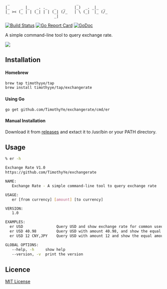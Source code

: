 ```
 _                              _             
|_     _ |_   _. ._   _   _    |_)  _. _|_  _ 
|_ >< (_ | | (_| | | (_| (/_   | \ (_|  |_ (/_
                      _|    
```
[![Build Status][1]][2] [![Go Report Card][7]][8] [![GoDoc][9]][10]

[1]: https://travis-ci.org/TimothyYe/exchangerate.svg?branch=master
[2]: https://travis-ci.org/TimothyYe/exchangerate
[7]: https://goreportcard.com/badge/github.com/timothyye/exchangerate
[8]: https://goreportcard.com/report/github.com/timothyye/exchangerate
[9]: https://godoc.org/github.com/TimothyYe/exchangerate?status.svg
[10]: https://godoc.org/github.com/TimothyYe/exchangerate

A simple command-line tool to query exchange rate.

![](https://github.com/TimothyYe/exchangerate/blob/master/snapshots/er-demo.gif?raw=true)

## Installation

#### Homebrew

```bash
brew tap timothyye/tap
brew install timothyye/tap/exchangerate
```

#### Using Go

```bash
go get github.com/TimothyYe/exchangerate/cmd/er
```

#### Manual Installation

Download it from [releases](https://github.com/TimothyYe/exchangerate/releases) and extact it to /usr/bin or your PATH directory.

## Usage
```bash
% er -h

Exchange Rate V1.0
https://github.com/TimothyYe/exchangerate

NAME:
   Exchange Rate - A simple command-line tool to query exchange rate

USAGE:
   er [from currency] [amount] [to currency]

VERSION:
   1.0

EXAMPLES:
  er USD               Query USD and show exchange rate for common used currencies.  
  er USD 40.98         Query USD with amount 40.98, and show the equal amount of other currencies.  
  er USD 12 CNY,JPY    Query USD with amount 12 and show the equal amount of specified currencies.  

GLOBAL OPTIONS:
   --help, -h     show help
   --version, -v  print the version
```

## Licence

[MIT License](https://github.com/TimothyYe/exchangerate/blob/master/LICENSE)
